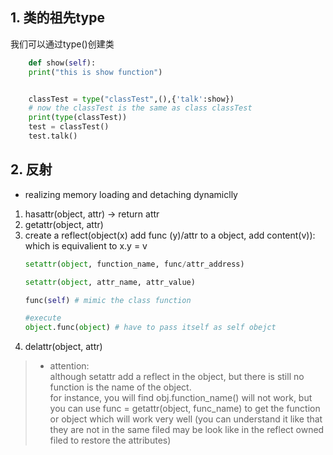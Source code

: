 
## 1. 类的祖先type
我们可以通过type()创建类
```python
    def show(self):
    print("this is show function")


    classTest = type("classTest",(),{'talk':show})
    # now the classTest is the same as class classTest
    print(type(classTest))
    test = classTest()
    test.talk()

```
## 2. 反射
- realizing memory loading and detaching dynamiclly
1. hasattr(object, attr) -> return attr 
2. getattr(object, attr)
3. create a reflect(object(x) add func (y)/attr to a object, add content(v)):  
which is equivalient to  x.y = v
    ```python
    setattr(object, function_name, func/attr_address)

    setattr(object, attr_name, attr_value)

    func(self) # mimic the class function

    #execute
    object.func(object) # have to pass itself as self obejct
    ```
4. delattr(object, attr)
>- attention:  
    although setattr add a reflect in the object, but there is still no function is the name of the object.  
    for instance, you will find obj.function_name() will not work, but you can use func = getattr(object, func_name) to get the function or object which will work very well (you can understand it like that they are not in the same filed may be look like in the reflect owned filed to restore the attributes)
